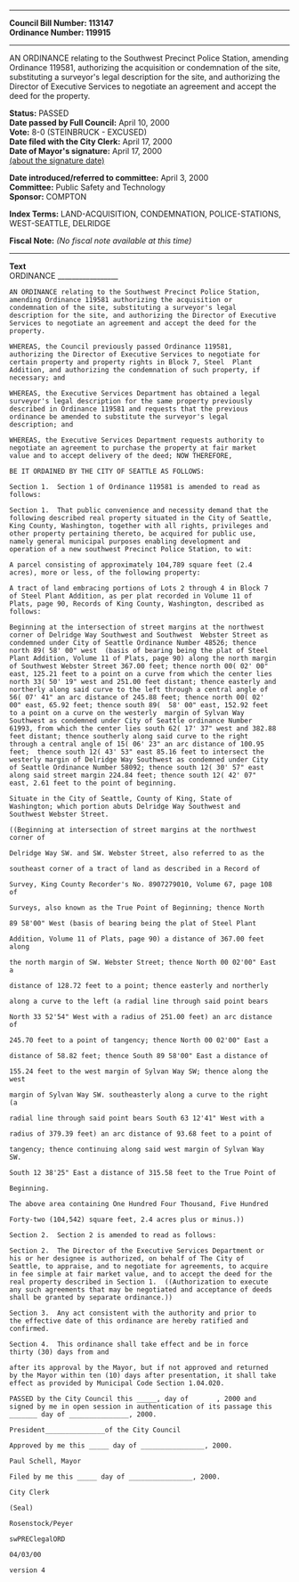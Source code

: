 * * * * *  
  
**Council Bill Number: [](#h0)[](#h2)113147**   
**Ordinance Number: 119915**  
  
* * * * *  
  
AN ORDINANCE relating to the Southwest Precinct Police Station, amending Ordinance 119581, authorizing the acquisition or condemnation of the site, substituting a surveyor's legal description for the site, and authorizing the Director of Executive Services to negotiate an agreement and accept the deed for the property.  
  
**Status:** PASSED   
**Date passed by Full Council:** April 10, 2000   
**Vote:** 8-0 (STEINBRUCK - EXCUSED)   
**Date filed with the City Clerk:** April 17, 2000   
**Date of Mayor's signature:** April 17, 2000   
[(about the signature date)](/~public/approvaldate.htm)   
  
  
**Date introduced/referred to committee:** April 3, 2000   
**Committee:** Public Safety and Technology   
**Sponsor:** COMPTON   
  
**Index Terms:** LAND-ACQUISITION, CONDEMNATION, POLICE-STATIONS, WEST-SEATTLE, DELRIDGE  
  
**Fiscal Note:** *(No fiscal note available at this time)*  
  
* * * * *  
  
**Text**  
    ORDINANCE _________________  
  
    AN ORDINANCE relating to the Southwest Precinct Police Station,  
    amending Ordinance 119581 authorizing the acquisition or  
    condemnation of the site, substituting a surveyor's legal  
    description for the site, and authorizing the Director of Executive  
    Services to negotiate an agreement and accept the deed for the  
    property.  
  
    WHEREAS, the Council previously passed Ordinance 119581,  
    authorizing the Director of Executive Services to negotiate for  
    certain property and property rights in Block 7, Steel  Plant  
    Addition, and authorizing the condemnation of such property, if  
    necessary; and  
  
    WHEREAS, the Executive Services Department has obtained a legal  
    surveyor's legal description for the same property previously  
    described in Ordinance 119581 and requests that the previous  
    ordinance be amended to substitute the surveyor's legal  
    description; and  
  
    WHEREAS, the Executive Services Department requests authority to  
    negotiate an agreement to purchase the property at fair market  
    value and to accept delivery of the deed; NOW THEREFORE,  
  
    BE IT ORDAINED BY THE CITY OF SEATTLE AS FOLLOWS:  
  
    Section 1.  Section 1 of Ordinance 119581 is amended to read as  
    follows:  
  
    Section 1.  That public convenience and necessity demand that the  
    following described real property situated in the City of Seattle,  
    King County, Washington, together with all rights, privileges and  
    other property pertaining thereto, be acquired for public use,  
    namely general municipal purposes enabling development and  
    operation of a new southwest Precinct Police Station, to wit:  
  
    A parcel consisting of approximately 104,789 square feet (2.4  
    acres), more or less, of the following property:  
  
    A tract of land embracing portions of Lots 2 through 4 in Block 7  
    of Steel Plant Addition, as per plat recorded in Volume 11 of  
    Plats, page 90, Records of King County, Washington, described as  
    follows:  
  
    Beginning at the intersection of street margins at the northwest  
    corner of Delridge Way Southwest and Southwest  Webster Street as  
    condemned under City of Seattle Ordinance Number 48526; thence  
    north 89( 58' 00" west  (basis of bearing being the plat of Steel  
    Plant Addition, Volume 11 of Plats, page 90) along the north margin  
    of Southwest Webster Street 367.00 feet; thence north 00( 02' 00"  
    east, 125.21 feet to a point on a curve from which the center lies  
    north 33( 50' 19" west and 251.00 feet distant; thence easterly and  
    northerly along said curve to the left through a central angle of  
    56( 07' 41" an arc distance of 245.88 feet; thence north 00( 02'  
    00" east, 65.92 feet; thence south 89(  58' 00" east, 152.92 feet  
    to a point on a curve on the westerly  margin of Sylvan Way  
    Southwest as condemned under City of Seattle ordinance Number  
    61993, from which the center lies south 62( 17' 37" west and 382.88  
    feet distant; thence southerly along said curve to the right  
    through a central angle of 15( 06' 23" an arc distance of 100.95  
    feet;  thence south 12( 43' 53" east 85.16 feet to intersect the  
    westerly margin of Delridge Way Southwest as condemned under City  
    of Seattle Ordinance Number 58092; thence south 12( 30' 57" east  
    along said street margin 224.84 feet; thence south 12( 42' 07"  
    east, 2.61 feet to the point of beginning.  
  
    Situate in the City of Seattle, County of King, State of  
    Washington; which portion abuts Delridge Way Southwest and  
    Southwest Webster Street.  
  
    ((Beginning at intersection of street margins at the northwest  
    corner of  
  
    Delridge Way SW. and SW. Webster Street, also referred to as the  
  
    southeast corner of a tract of land as described in a Record of  
  
    Survey, King County Recorder's No. 8907279010, Volume 67, page 108  
    of  
  
    Surveys, also known as the True Point of Beginning; thence North  
  
    89 58'00" West (basis of bearing being the plat of Steel Plant  
  
    Addition, Volume 11 of Plats, page 90) a distance of 367.00 feet  
    along  
  
    the north margin of SW. Webster Street; thence North 00 02'00" East  
    a  
  
    distance of 128.72 feet to a point; thence easterly and northerly  
  
    along a curve to the left (a radial line through said point bears  
  
    North 33 52'54" West with a radius of 251.00 feet) an arc distance  
    of  
  
    245.70 feet to a point of tangency; thence North 00 02'00" East a  
  
    distance of 58.82 feet; thence South 89 58'00" East a distance of  
  
    155.24 feet to the west margin of Sylvan Way SW; thence along the  
    west  
  
    margin of Sylvan Way SW. southeasterly along a curve to the right  
    (a  
  
    radial line through said point bears South 63 12'41" West with a  
  
    radius of 379.39 feet) an arc distance of 93.68 feet to a point of  
  
    tangency; thence continuing along said west margin of Sylvan Way  
    SW.  
  
    South 12 38'25" East a distance of 315.58 feet to the True Point of  
  
    Beginning.  
  
    The above area containing One Hundred Four Thousand, Five Hundred  
  
    Forty-two (104,542) square feet, 2.4 acres plus or minus.))  
  
    Section 2.  Section 2 is amended to read as follows:  
  
    Section 2.  The Director of the Executive Services Department or  
    his or her designee is authorized, on behalf of The City of  
    Seattle, to appraise, and to negotiate for agreements, to acquire  
    in fee simple at fair market value, and to accept the deed for the  
    real property described in Section 1.  ((Authorization to execute  
    any such agreements that may be negotiated and acceptance of deeds  
    shall be granted by separate ordinance.))  
  
    Section 3.  Any act consistent with the authority and prior to  
    the effective date of this ordinance are hereby ratified and  
    confirmed.  
  
    Section 4.  This ordinance shall take effect and be in force  
    thirty (30) days from and  
  
    after its approval by the Mayor, but if not approved and returned  
    by the Mayor within ten (10) days after presentation, it shall take  
    effect as provided by Municipal Code Section 1.04.020.  
  
    PASSED by the City Council this _____, day of       , 2000 and  
    signed by me in open session in authentication of its passage this  
    _______ day of _______________, 2000.  
  
    President_______________of the City Council  
  
    Approved by me this _____ day of ________________, 2000.  
  
    Paul Schell, Mayor  
  
    Filed by me this _____ day of ________________, 2000.  
  
    City Clerk  
  
    (Seal)  
  
    Rosenstock/Peyer  
  
    swPREClegalORD  
  
    04/03/00  
  
    version 4  
